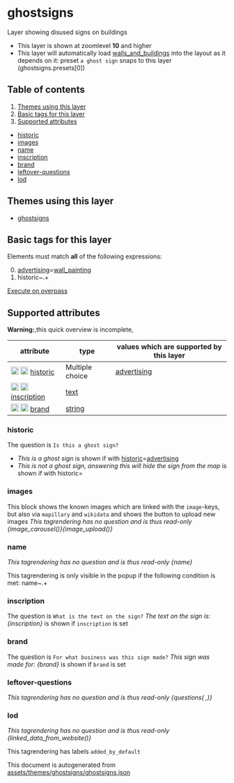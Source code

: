 [//]: # (WARNING: this file is automatically generated. Please find the sources at the bottom and edit those sources)

# ghostsigns

Layer showing disused signs on buildings

 - This layer is shown at zoomlevel **10** and higher
 - This layer will automatically load  [walls_and_buildings](./walls_and_buildings.md)  into the layout as it depends on it:  preset `a ghost sign` snaps to this layer (ghostsigns.presets[0])

## Table of contents

1. [Themes using this layer](#themes-using-this-layer)
2. [Basic tags for this layer](#basic-tags-for-this-layer)
3. [Supported attributes](#supported-attributes)
  - [historic](#historic)
  - [images](#images)
  - [name](#name)
  - [inscription](#inscription)
  - [brand](#brand)
  - [leftover-questions](#leftover-questions)
  - [lod](#lod)

## Themes using this layer

 - [ghostsigns](https://mapcomplete.org/ghostsigns)

## Basic tags for this layer

Elements must match **all** of the following expressions:

0. <a href='https://wiki.openstreetmap.org/wiki/Key:advertising' target='_blank'>advertising</a>=<a href='https://wiki.openstreetmap.org/wiki/Tag:advertising%3Dwall_painting' target='_blank'>wall_painting</a>
1. historic~.+

[Execute on overpass](http://overpass-turbo.eu/?Q=%5Bout%3Ajson%5D%5Btimeout%3A90%5D%3B%28%20%20%20%20nwr%5B%22advertising%22%3D%22wall_painting%22%5D%5B%22historic%22%5D%28%7B%7Bbbox%7D%7D%29%3B%0A%29%3Bout%20body%3B%3E%3Bout%20skel%20qt%3B)

## Supported attributes

**Warning:**,this quick overview is incomplete,

| attribute | type | values which are supported by this layer |
-----|-----|----- |
| <a target="_blank" href='https://taginfo.openstreetmap.org/keys/historic#values'><img src='https://mapcomplete.org/assets/svg/search.svg' height='18px'></a> <a target="_blank" href='https://taghistory.raifer.tech/?#***/historic/'><img src='https://mapcomplete.org/assets/svg/statistics.svg' height='18px'></a> [historic](https://wiki.openstreetmap.org/wiki/Key:historic) | Multiple choice | [advertising](https://wiki.openstreetmap.org/wiki/Tag:historic%3Dadvertising) [](https://wiki.openstreetmap.org/wiki/Tag:historic%3D) |
| <a target="_blank" href='https://taginfo.openstreetmap.org/keys/inscription#values'><img src='https://mapcomplete.org/assets/svg/search.svg' height='18px'></a> <a target="_blank" href='https://taghistory.raifer.tech/?#***/inscription/'><img src='https://mapcomplete.org/assets/svg/statistics.svg' height='18px'></a> [inscription](https://wiki.openstreetmap.org/wiki/Key:inscription) | [text](../SpecialInputElements.md#text) |  |
| <a target="_blank" href='https://taginfo.openstreetmap.org/keys/brand#values'><img src='https://mapcomplete.org/assets/svg/search.svg' height='18px'></a> <a target="_blank" href='https://taghistory.raifer.tech/?#***/brand/'><img src='https://mapcomplete.org/assets/svg/statistics.svg' height='18px'></a> [brand](https://wiki.openstreetmap.org/wiki/Key:brand) | [string](../SpecialInputElements.md#string) |  |

### historic

The question is `Is this a ghost sign?`

 -  *This is a ghost sign* is shown if with <a href='https://wiki.openstreetmap.org/wiki/Key:historic' target='_blank'>historic</a>=<a href='https://wiki.openstreetmap.org/wiki/Tag:historic%3Dadvertising' target='_blank'>advertising</a>
 -  *This is not a ghost sign, answering this will hide the sign from the map* is shown if with historic=

### images
This block shows the known images which are linked with the `image`-keys, but also via `mapillary` and `wikidata` and shows the button to upload new images
_This tagrendering has no question and is thus read-only_
*{image_carousel()}{image_upload()}*

### name

_This tagrendering has no question and is thus read-only_
*{name}*

This tagrendering is only visible in the popup if the following condition is met: name~.+

### inscription

The question is `What is the text on the sign?`
*The text on the sign is: {inscription}* is shown if `inscription` is set

### brand

The question is `For what business was this sign made?`
*This sign was made for: {brand}* is shown if `brand` is set

### leftover-questions

_This tagrendering has no question and is thus read-only_
*{questions( ,)}*

### lod

_This tagrendering has no question and is thus read-only_
*{linked_data_from_website()}*

This tagrendering has labels 
`added_by_default`


This document is autogenerated from [assets/themes/ghostsigns/ghostsigns.json](https://github.com/pietervdvn/MapComplete/blob/develop/assets/themes/ghostsigns/ghostsigns.json)
